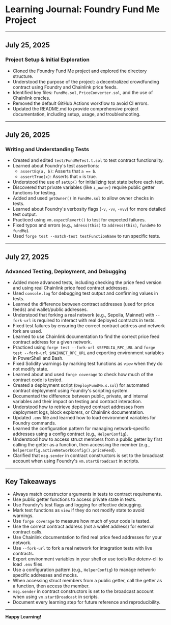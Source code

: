 # Learning Journal: Foundry Fund Me Project

---

## July 25, 2025

### Project Setup & Initial Exploration
- Cloned the Foundry Fund Me project and explored the directory structure.
- Understood the purpose of the project: a decentralized crowdfunding contract using Foundry and Chainlink price feeds.
- Identified key files: `FundMe.sol`, `PriceConverter.sol`, and the use of Chainlink oracles.
- Removed the default GitHub Actions workflow to avoid CI errors.
- Updated the README.md to provide comprehensive project documentation, including setup, usage, and troubleshooting.

---

## July 26, 2025

### Writing and Understanding Tests
- Created and edited `test/FundMeTest.t.sol` to test contract functionality.
- Learned about Foundry's test assertions:
  - `assertEq(a, b)`: Asserts that `a == b`.
  - `assertTrue(x)`: Asserts that `x` is true.
- Understood the use of `setUp()` for initializing test state before each test.
- Discovered that private variables (like `i_owner`) require public getter functions for testing.
- Added and used `getOwner()` in `FundMe.sol` to allow owner checks in tests.
- Learned about Foundry's verbosity flags (`-v`, `-vv`, `-vvv`) for more detailed test output.
- Practiced using `vm.expectRevert()` to test for expected failures.
- Fixed typos and errors (e.g., `adress(this)` to `address(this)`, `fundeMe` to `fundMe`).
- Used `forge test --match-test testFunctionName` to run specific tests.

---



## July 27, 2025

### Advanced Testing, Deployment, and Debugging
- Added more advanced tests, including checking the price feed version and using real Chainlink price feed contract addresses.
- Used `console.log` for debugging test output and confirming values in tests.
- Learned the difference between contract addresses (used for price feeds) and wallet/public addresses.
- Understood that forking a real network (e.g., Sepolia, Mainnet) with `--fork-url` is required to interact with real deployed contracts in tests.
- Fixed test failures by ensuring the correct contract address and network fork are used.
- Learned to use Chainlink documentation to find the correct price feed contract address for a given network.
- Practiced using `forge test --fork-url $SEPOLIA_RPC_URL` and `forge test --fork-url $MAINNET_RPC_URL` and exporting environment variables in PowerShell and Bash.
- Fixed Solidity warnings by marking test functions as `view` when they do not modify state.
- Learned about and used `forge coverage` to check how much of the contract code is tested.
- Created a deployment script (`DeployFundMe.s.sol`) for automated contract deployment using Foundry's scripting system.
- Documented the difference between public, private, and internal variables and their impact on testing and contract interaction.
- Understood how to retrieve deployed contract addresses from deployment logs, block explorers, or Chainlink documentation.
- Updated `.env` file and learned how to load environment variables for Foundry commands.
- Learned the configuration pattern for managing network-specific addresses using a config contract (e.g., `HelperConfig`).
- Understood how to access struct members from a public getter by first calling the getter as a function, then accessing the member (e.g., `helperConfig.activeNetworkConfig().priceFeed`).
- Clarified that `msg.sender` in contract constructors is set to the broadcast account when using Foundry's `vm.startBroadcast` in scripts.

---



## Key Takeaways
- Always match constructor arguments in tests to contract requirements.
- Use public getter functions to access private state in tests.
- Use Foundry's test flags and logging for effective debugging.
- Mark test functions as `view` if they do not modify state to avoid warnings.
- Use `forge coverage` to measure how much of your code is tested.
- Use the correct contract address (not a wallet address) for external contract calls.
- Use Chainlink documentation to find real price feed addresses for your network.
- Use `--fork-url` to fork a real network for integration tests with live contracts.
- Export environment variables in your shell or use tools like dotenv-cli to load `.env` files.
- Use a configuration pattern (e.g., `HelperConfig`) to manage network-specific addresses and mocks.
- When accessing struct members from a public getter, call the getter as a function, then access the member.
- `msg.sender` in contract constructors is set to the broadcast account when using `vm.startBroadcast` in scripts.
- Document every learning step for future reference and reproducibility.

---

**Happy Learning!**
